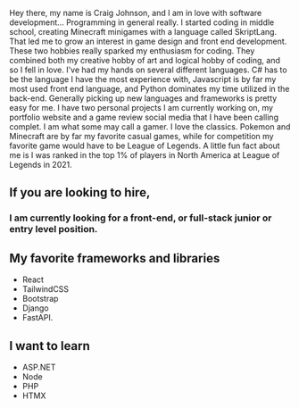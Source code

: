 Hey there, my name is Craig Johnson, and I am in love with software development... Programming in general really. I started coding in middle school, creating Minecraft minigames with a language called SkriptLang. That led me to grow an interest in game design and front end development. These two hobbies really sparked my enthusiasm for coding. They combined both my creative hobby of art and logical hobby of coding, and so I fell in love.
I've had my hands on several different languages. C# has to be the language I have the most experience with, Javascript is by far my most used front end language, and Python dominates my time utilized in the back-end. Generally picking up new languages and frameworks is pretty easy for me.
I have two personal projects I am currently working on, my portfolio website and a game review social media that I have been calling complet. I am what some may call a gamer. I love the classics. Pokemon and Minecraft are by far my favorite casual games, while for competition my favorite game would have to be League of Legends. A little fun fact about me is I was ranked in the top 1% of players in North America at League of Legends in 2021.

## If you are looking to hire,
### I am currently looking for a front-end, or full-stack junior or entry level position.

## My favorite frameworks and libraries
- React
- TailwindCSS
- Bootstrap
- Django
- FastAPI. 
## I want to learn
- ASP.NET
- Node
- PHP
- HTMX
